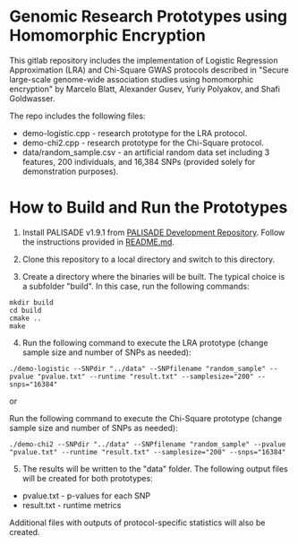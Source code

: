 Genomic Research Prototypes using Homomorphic Encryption
=====================================

This gitlab repository includes the implementation of Logistic Regression Approximation (LRA) and Chi-Square GWAS protocols described in
"Secure large-scale genome-wide association studies using homomorphic encryption"
by Marcelo Blatt, Alexander Gusev, Yuriy Polyakov, and Shafi Goldwasser.

The repo includes the following files:
* demo-logistic.cpp - research prototype for the LRA protocol.
* demo-chi2.cpp - research prototype for the Chi-Square protocol.
* data/random_sample.csv - an artificial random data set including 3 features, 200 individuals, and 16,384 SNPs (provided solely for demonstration purposes). 

How to Build and Run the Prototypes
=====================================

1. Install PALISADE v1.9.1 from [PALISADE Development Repository](https://gitlab.com/palisade/palisade-development/-/tree/release-v1.9.1). Follow the instructions provided in [README.md](https://gitlab.com/palisade/palisade-development/-/blob/release-v1.9.1/README.md).

2. Clone this repository to a local directory and switch to this directory. 

3. Create a directory where the binaries will be built. The typical choice is a subfolder "build". In this case, run the following commands:
```
mkdir build
cd build
cmake ..
make
```
4. Run the following command to execute the LRA prototype (change sample size and number of SNPs as needed):
```
./demo-logistic --SNPdir "../data" --SNPfilename "random_sample" --pvalue "pvalue.txt" --runtime "result.txt" --samplesize="200" --snps="16384"
```

or

Run the following command to execute the Chi-Square prototype (change sample size and number of SNPs as needed):
```
./demo-chi2 --SNPdir "../data" --SNPfilename "random_sample" --pvalue "pvalue.txt" --runtime "result.txt" --samplesize="200" --snps="16384"
```

5. The results will be written to the "data" folder. The following output files will be created for both prototypes:

* pvalue.txt - p-values for each SNP
* result.txt - runtime metrics

Additional files with outputs of protocol-specific statistics will also be created.


